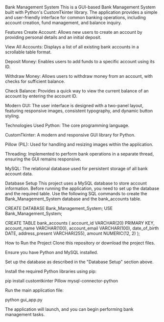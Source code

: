 Bank Management System
This is a GUI-based Bank Management System built with Python's CustomTkinter library. The application provides a simple and user-friendly interface for common banking operations, including account creation, fund management, and balance inquiry.

Features
Create Account: Allows new users to create an account by providing personal details and an initial deposit.

View All Accounts: Displays a list of all existing bank accounts in a scrollable table format.

Deposit Money: Enables users to add funds to a specific account using its ID.

Withdraw Money: Allows users to withdraw money from an account, with checks for sufficient balance.

Check Balance: Provides a quick way to view the current balance of an account by entering the account ID.

Modern GUI: The user interface is designed with a two-panel layout, featuring responsive images, consistent typography, and dynamic button styling.

Technologies Used
Python: The core programming language.

CustomTkinter: A modern and responsive GUI library for Python.

Pillow (PIL): Used for handling and resizing images within the application.

Threading: Implemented to perform bank operations in a separate thread, ensuring the GUI remains responsive.

MySQL: The relational database used for persistent storage of all bank account data.

Database Setup
This project uses a MySQL database to store account information. Before running the application, you need to set up the database and the required table. Use the following SQL commands to create the Bank_Management_System database and the bank_accounts table.

CREATE DATABASE Bank_Management_System;
USE Bank_Management_System;

CREATE TABLE bank_accounts (
    account_id VARCHAR(20) PRIMARY KEY,
    account_name VARCHAR(100),
    account_email VARCHAR(100),
    date_of_birth DATE,
    address_present VARCHAR(255),
    amount NUMERIC(12, 2)
);

How to Run the Project
Clone this repository or download the project files.

Ensure you have Python and MySQL installed.

Set up the database as described in the "Database Setup" section above.

Install the required Python libraries using pip:

pip install customtkinter Pillow mysql-connector-python

Run the main application file:

python gui_app.py

The application will launch, and you can begin performing bank management tasks.
